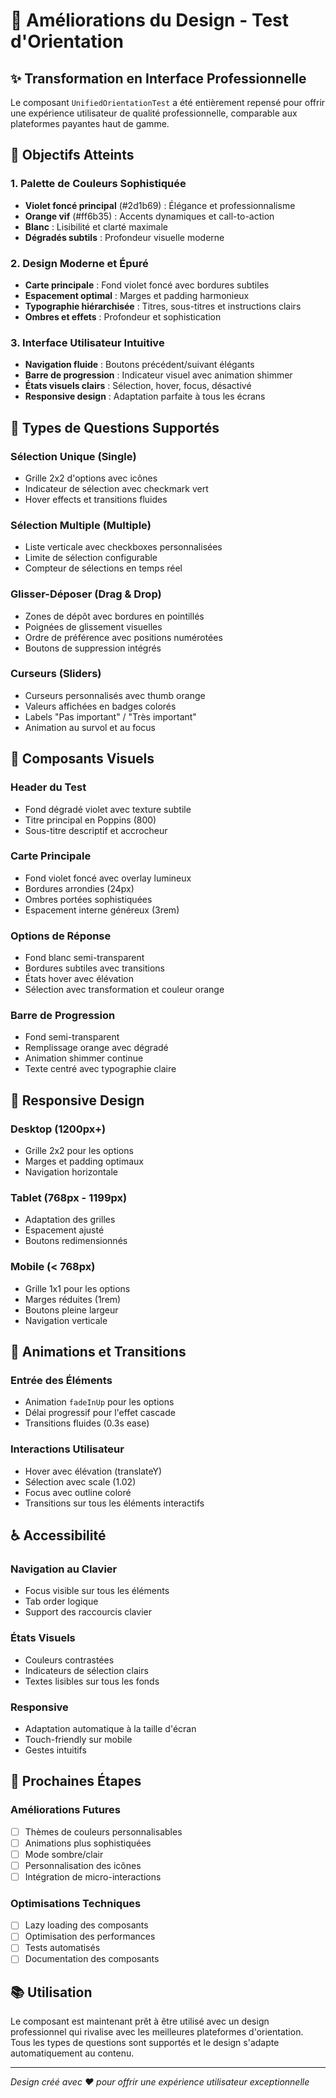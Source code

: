 # 🎨 Améliorations du Design - Test d'Orientation

## ✨ Transformation en Interface Professionnelle

Le composant `UnifiedOrientationTest` a été entièrement repensé pour offrir une expérience utilisateur de qualité professionnelle, comparable aux plateformes payantes haut de gamme.

## 🎯 Objectifs Atteints

### 1. **Palette de Couleurs Sophistiquée**
- **Violet foncé principal** (#2d1b69) : Élégance et professionnalisme
- **Orange vif** (#ff6b35) : Accents dynamiques et call-to-action
- **Blanc** : Lisibilité et clarté maximale
- **Dégradés subtils** : Profondeur visuelle moderne

### 2. **Design Moderne et Épuré**
- **Carte principale** : Fond violet foncé avec bordures subtiles
- **Espacement optimal** : Marges et padding harmonieux
- **Typographie hiérarchisée** : Titres, sous-titres et instructions clairs
- **Ombres et effets** : Profondeur et sophistication

### 3. **Interface Utilisateur Intuitive**
- **Navigation fluide** : Boutons précédent/suivant élégants
- **Barre de progression** : Indicateur visuel avec animation shimmer
- **États visuels clairs** : Sélection, hover, focus, désactivé
- **Responsive design** : Adaptation parfaite à tous les écrans

## 🔧 Types de Questions Supportés

### **Sélection Unique (Single)**
- Grille 2x2 d'options avec icônes
- Indicateur de sélection avec checkmark vert
- Hover effects et transitions fluides

### **Sélection Multiple (Multiple)**
- Liste verticale avec checkboxes personnalisées
- Limite de sélection configurable
- Compteur de sélections en temps réel

### **Glisser-Déposer (Drag & Drop)**
- Zones de dépôt avec bordures en pointillés
- Poignées de glissement visuelles
- Ordre de préférence avec positions numérotées
- Boutons de suppression intégrés

### **Curseurs (Sliders)**
- Curseurs personnalisés avec thumb orange
- Valeurs affichées en badges colorés
- Labels "Pas important" / "Très important"
- Animation au survol et au focus

## 🎨 Composants Visuels

### **Header du Test**
- Fond dégradé violet avec texture subtile
- Titre principal en Poppins (800)
- Sous-titre descriptif et accrocheur

### **Carte Principale**
- Fond violet foncé avec overlay lumineux
- Bordures arrondies (24px)
- Ombres portées sophistiquées
- Espacement interne généreux (3rem)

### **Options de Réponse**
- Fond blanc semi-transparent
- Bordures subtiles avec transitions
- États hover avec élévation
- Sélection avec transformation et couleur orange

### **Barre de Progression**
- Fond semi-transparent
- Remplissage orange avec dégradé
- Animation shimmer continue
- Texte centré avec typographie claire

## 📱 Responsive Design

### **Desktop (1200px+)**
- Grille 2x2 pour les options
- Marges et padding optimaux
- Navigation horizontale

### **Tablet (768px - 1199px)**
- Adaptation des grilles
- Espacement ajusté
- Boutons redimensionnés

### **Mobile (< 768px)**
- Grille 1x1 pour les options
- Marges réduites (1rem)
- Boutons pleine largeur
- Navigation verticale

## 🚀 Animations et Transitions

### **Entrée des Éléments**
- Animation `fadeInUp` pour les options
- Délai progressif pour l'effet cascade
- Transitions fluides (0.3s ease)

### **Interactions Utilisateur**
- Hover avec élévation (translateY)
- Sélection avec scale (1.02)
- Focus avec outline coloré
- Transitions sur tous les éléments interactifs

## ♿ Accessibilité

### **Navigation au Clavier**
- Focus visible sur tous les éléments
- Tab order logique
- Support des raccourcis clavier

### **États Visuels**
- Couleurs contrastées
- Indicateurs de sélection clairs
- Textes lisibles sur tous les fonds

### **Responsive**
- Adaptation automatique à la taille d'écran
- Touch-friendly sur mobile
- Gestes intuitifs

## 🔮 Prochaines Étapes

### **Améliorations Futures**
- [ ] Thèmes de couleurs personnalisables
- [ ] Animations plus sophistiquées
- [ ] Mode sombre/clair
- [ ] Personnalisation des icônes
- [ ] Intégration de micro-interactions

### **Optimisations Techniques**
- [ ] Lazy loading des composants
- [ ] Optimisation des performances
- [ ] Tests automatisés
- [ ] Documentation des composants

## 📚 Utilisation

Le composant est maintenant prêt à être utilisé avec un design professionnel qui rivalise avec les meilleures plateformes d'orientation. Tous les types de questions sont supportés et le design s'adapte automatiquement au contenu.

---

*Design créé avec ❤️ pour offrir une expérience utilisateur exceptionnelle*
